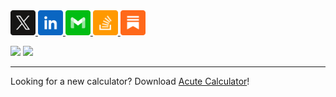 <a href="https://x.com/aheze0">
<img src="https://raw.githubusercontent.com/aheze/aheze/master/Assets/X.svg" width="40">
</a>
<a href="https://www.linkedin.com/in/aheze">
<img src="https://raw.githubusercontent.com/aheze/aheze/master/Assets/LinkedIn.svg" width="40">
</a>
<a href="mailto:aheze@getfind.app">
<img src="https://raw.githubusercontent.com/aheze/aheze/master/Assets/Email.svg" width="40">
</a>
<a href="https://stackoverflow.com/users/14351818">
<img src="https://raw.githubusercontent.com/aheze/aheze/master/Assets/StackOverflow.svg" width="40">
</a>
<a href="https://aheze.substack.com">
<img src="https://raw.githubusercontent.com/aheze/aheze/master/Assets/Substack.svg" width="40">
</a>

<a href="https://stackoverflow.com/users/14351818/aheze"><img src="https://img.shields.io/badge/Stack%20Overflow-30.0k-FF007D"></a> <a href="#"><img src="https://komarev.com/ghpvc/?username=aheze&color=5BBF0F&label=Profile%20Views"></a>

---

Looking for a new calculator? Download [Acute Calculator](https://apps.apple.com/app/acute-calculator/id6476837563)!

